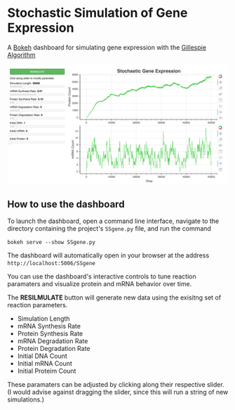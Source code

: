 # Stochastic Simulation of Gene Expression

A [Bokeh](https://bokeh.pydata.org/en/1.0.3/) dashboard for simulating gene expression with the [Gillespie Algorithm](https://en.wikipedia.org/wiki/Gillespie_algorithm)

![Screenshot](screenshot.png)

## How to use the dashboard

To launch the dashboard, open a command line interface, navigate to the directory containing the project's `SSgene.py` file, and run the command 

```
bokeh serve --show SSgene.py
```

The dashboard will automatically open in your browser at the address `http://localhost:5006/SSgene`

You can use the dashboard's interactive controls to tune reaction paramaters and visualize protein and mRNA behavior over time.

The **RESILMULATE** button will generate new data using the exisitng set of reaction parameters. 
* Simulation Length
* mRNA Synthesis Rate
* Protein Synthesis Rate
* mRNA Degradation Rate
* Protein Degradation Rate
* Initial DNA Count
* Initial mRNA Count
* Initial Proteim Count

These paramaters can be adjusted by clicking along their respective slider. (I would advise against dragging the slider, since this will run a string of new simulations.) 

